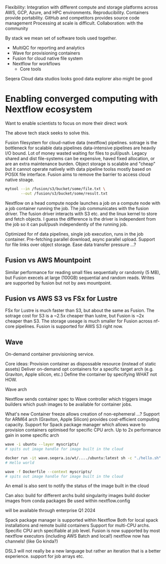 
Flexibility: Integration with different compute and storage platforms across AWS, GCP, Azure, and HPC environments.
Reproducibility. Containers provide portability. GitHub and competitors provides source code management
Processing at scale is difficult.
Collaboration: with the community

By stack we mean set of software tools used together.
- MultiQC for reporting and analytics
- Wave for provisioning containers
- Fusion for cloud native file system
- Nextflow for workflows
	- Core tools

Seqera Cloud
data studios looks good
data explorer also might be good

# Enabling converged computing with Nextflow ecosystem

Want to enable scientists to focus on more their direct work

The above tech stack seeks to solve this.

Fusion filesystem for cloud-native data (nextflow) pipelines.
sotrage is the bottleneck for scalable data pipelines
data-intensive pipelines are heavily I/O bound. Lot of money wasted waiting for files to pull/push.
Legacy shared and dist file-systems can be expensive, haved fixed allocation, or are an extra maintenance burden.
Object storage is scalable and "cheap" but it cannot operate natively with data pipeline toolss mostly based on POSIX file interface.
Fusion aims to remove the barrier to access cloud native stoage.
```bash
mytool --in /fusion/s3/bucket/some/file.txt \
       --out /fusion/s3/bucket/some/result.txt
```
Nextflow on a head compute nopde launches a job on a compute node with a job container running the job. The job communicates with the fusion driver. The fusion driver interacts with S3 etc. and the linux kernel to store and fetch objects.
I guess the difference is the driver is independent from the job so it can pull/push independently of the running job.

Optimized for nf data pipelines, single job execution,  runs in the job container.
Pre-fetching parallel download, async parallel upload.
Support for file links over object storage.
Ease data transfer pressure
...?

## Fusion vs AWS Mountpoint
Similar performance for reading small files sequentially or randomly (5 MB), but Fusion execels at large (100GB) sequential and random reads. Writes are supported by fusion but not by aws mountpoint.

## Fusion vs AWS S3 vs FSx for Lustre
FSx for Lustre is much faster than S3, but about the same as Fusion.
The sotrage cost for S3 is a ~2.5x cheaper than lustre, but Fusion is ~2x cheaper than S3.
The storage useage is much smaller for Fusion across nf-core pipelines.
Fusion is supported for AWS S3 right now.

## Wave
On-demand container provisioning service.

Core ideas:
Provision container as dispossable resource (instead of static assets)
Deliver on-demand opt containers for a specific target arch (e.g. Graviton, Apple silicon, etc.)
Define the container by specifying WHAT not HOW.

Wave arch

Nextflow sends container spec to Wave controller which triggers image builders which push images to be available for container jobs.

What's new
Container freeze allows creation of non-ephemeral ...?
Support for ARM64 arch (Graviton, Apple Silicon) provides cost-efficient computing capacity.
Support for Spack package manager which allows wave to provision containers optimised for specific CPU arch.
Up to 2x performance gain in some specific arch

```bash
wave -i ubuntu --layer myscripts/
# spits out image handle for image built in the cloud

docker run -it wave.seqera.io/wt/..../ubuntu:latest sh -c "./hello.sh"
# Hello world
```

```bash
wave -f Dockerfile --context myscripts/
# spits out image handle for image built in the cloud
```
An email is also sent to notify the status of the image built in the cloud

Can also:
build for different archs
build singularity images
build docker images from conda packages
Be used within nextflow.config

will be available through enterprise Q1 2024

Spack package manager is supported within Nextflow
Both for local spack installations and remote buiild containers
Support for multi-CPU archs. Specific CPU arch specifiable at job level.
Fusion is now supported by most nextflow executors (including AWS Batch and local!)
nextflow now has channels! (like Go kinda?)

DSL3 will not really be a new language but rather an iteration that is a better experience.
support for job arrays
etc.
